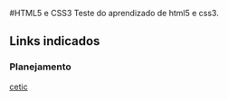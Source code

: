 #HTML5 e CSS3
Teste do aprendizado de html5 e css3.
## Links indicados
### Planejamento
[cetic](https://cetic.br/)
